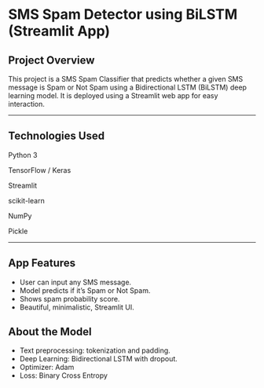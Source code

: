  # SMS Spam Detector using BiLSTM (Streamlit App)

  ## Project Overview
This project is a SMS Spam Classifier that predicts whether a given SMS message is Spam or Not Spam using a Bidirectional LSTM (BiLSTM) deep learning model.
It is deployed using a Streamlit web app for easy interaction.
****************************************
## Technologies Used
Python 3

TensorFlow / Keras

Streamlit

scikit-learn

NumPy

Pickle
*****************************************
## App Features
- User can input any SMS message.
-  Model predicts if it’s Spam or Not Spam.
- Shows spam probability score.
- Beautiful, minimalistic, Streamlit UI.

## About the Model
* Text preprocessing: tokenization and padding.
* Deep Learning: Bidirectional LSTM with dropout.
* Optimizer: Adam
* Loss: Binary Cross Entropy
